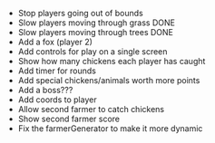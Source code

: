 - Stop players going out of bounds
- Slow players moving through grass DONE
- Slow players moving through trees DONE
- Add a fox (player 2)
- Add controls for play on a single screen
- Show how many chickens each player has caught
- Add timer for rounds
- Add special chickens/animals worth more points
- Add a boss???
- Add coords to player
- Allow second farmer to catch chickens
- Show second farmer score
- Fix the farmerGenerator to make it more dynamic
